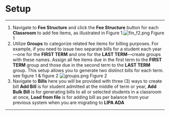 # Setup

---

1. Navigate to **Fee Structure** and click the **Fee Structure** button for each **Classroom** to add fee items, as illustrated in Figure 1.![fin_f2.png](fin_f2.png) Figure 1
2. Utilize **Groups** to categorize related fee items for billing purposes. For example, if you need to issue two separate bills for a student each year—one for the **FIRST TERM** and one for the **LAST TERM**—create groups with these names. Assign all fee items due in the first term to the **FIRST TERM** group and those due in the second term to the **LAST TERM** group. This setup allows you to generate two distinct bills for each term. see figure 1 & figure 2 ![groups.png](groups.png) Figure 2
3. Navigate to **Bills** here you will be provided with three (3) ways to create bill **Add Bill** is for student admitted at the middle of term or year, **Add Bulk Bill** is for generating bills to all or selected students in a classroom at once, **Load from file** is for adding bill as per balance from your previous system when you are migrating to **LIPA ADA** 

---

